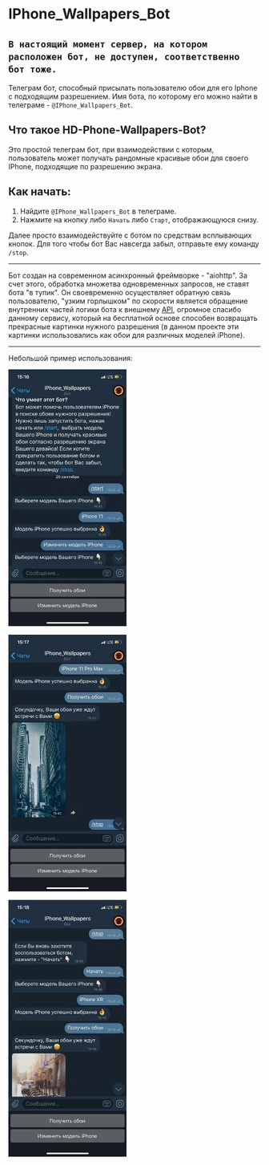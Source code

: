 # IPhone_Wallpapers_Bot

## `В настоящий момент сервер, на котором расположен бот, не доступен, соответственно бот тоже.`

Телеграм бот, способный присылать пользователю обои для его Iphone с подходящим разрешением. Имя бота, по которому его можно найти в телеграме - `@IPhone_Wallpapers_Bot`.

## Что такое HD-Phone-Wallpapers-Bot?
Это простой телеграм бот, при взаимодействии с которым, пользователь может получать рандомные красивые обои  для своего IPhone, подходящие по разрешению экрана. 

## Как начать:
1. Найдите `@IPhone_Wallpapers_Bot` в телеграме.
2. Нажмите на кнопку либо `Начать` либо `Старт`, отображающуюся снизу.

Далее просто взаимодействуйте с ботом по средствам всплывающих кнопок.
Для того чтобы бот Вас навсегда забыл, отправьте ему команду `/stop`.

***

Бот создан на современном асинхронный фреймворке - "aiohttp". За счет этого, обработка множетва одновременных запросов, не ставят бота "в тупик". Он своевременно осуществляет обратную связь пользователю, "узким горлышком" по скорости является обращение внутренних частей логики бота к внешнему [API](https://picsum.photos/ ""), огромное спасибо данному сервису, который на бесплатной основе способен возвращать прекрасные картинки нужного разрешения (в данном проекте эти картинки использовались как обои для различных моделей iPhone).
***
Небольшой пример использования:

![alt text](Application/screenshots/3.jpg "Запуск, выбор и изменение модели iPhone")

![alt text](Application/screenshots/2.jpg "Запрос на получение обоев")

![alt text](Application/screenshots/1.jpg "Прекращение и возобновление использования бота")